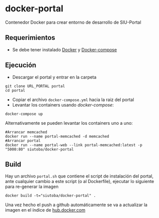 # docker-portal
Contenedor Docker para crear entorno de desarrollo de SIU-Portal

## Requerimientos
 * Se debe tener instalado [Docker](https://docs.docker.com/installation/) y [Docker-compose](https://docs.docker.com/compose/install/)

## Ejecución

* Descargar el portal y entrar en la carpeta 
```
git clone URL_PORTAL portal
cd portal
```

* Copiar el archivo `docker-compose.yml` hacia la raiz del portal
* Levantar los containers usando *docker-compose*:
```
docker-compose up
```

Alternativamente se pueden levantar los containers uno a uno:
```
#Arrancar memcached
docker run --name portal-memcached -d memcached
#Arrancar portal
docker run --name portal-web --link portal-memcached:latest -p "5000:80" siutoba/docker-portal
```



## Build
Hay un archivo `portal.sh` que contiene el script de instalación del portal, ante cualquier cambio a este script (o al Dockerfile), ejecutar lo siguiente para re-generar la imagen 
```
docker build -t="siutoba/docker-portal" .
```
Una vez hecho el push a github automáticamente se va a actualizar la imagen en el índice de [hub.docker.com](hub.docker.com)

